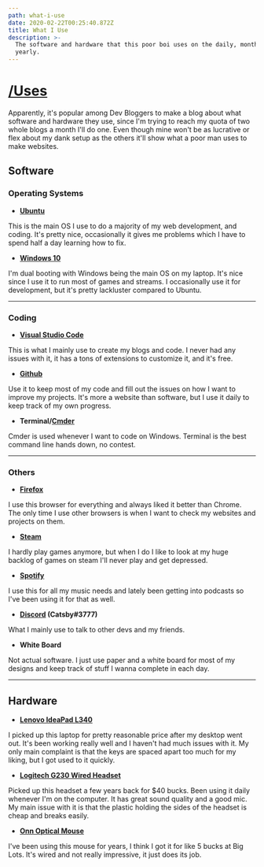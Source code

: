 ```yaml
---
path: what-i-use
date: 2020-02-22T00:25:40.872Z
title: What I Use
description: >-
  The software and hardware that this poor boi uses on the daily, monthly, and
  yearly.
---
```

# [/Uses](https://uses.tech/)

Apparently, it's popular among Dev Bloggers to make a blog about what software and hardware they use, since I'm trying to reach my quota of two whole blogs a month I'll do one.  Even though mine won't be as lucrative or flex about my dank setup as the others it'll show what a poor man uses to make websites.

## Software

### Operating Systems

- __[Ubuntu](https://ubuntu.com/)__
    
This is the main OS I use to do a majority of my web development, and coding.  It's pretty nice, occasionally it gives me problems which I have to spend half a day learning how to fix.

- __[Windows 10](https://www.microsoft.com/en-us/windows/get-windows-10)__

I'm dual booting with Windows being the main OS on my laptop.  It's nice since I use it to run most of games and streams.  I occasionally use it for development, but it's pretty lackluster compared to Ubuntu.

---

### Coding

- __[Visual Studio Code](https://code.visualstudio.com/)__

This is what I mainly use to create my blogs and code.  I never had any issues with it, it has a tons of extensions to customize it, and it's free.

- __[Github](https://github.com/DanielOhn)__
  
Use it to keep most of my code and fill out the issues on how I want to improve my projects.  It's more a website than software, but I use it daily to keep track of my own progress.

- __Terminal/[Cmder](https://cmder.net/)__

Cmder is used whenever I want to code on Windows.  Terminal is the best command line hands down, no contest.

---

### Others

- __[Firefox](https://www.mozilla.org/en-US/firefox/)__

I use this browser for everything and always liked it better than Chrome.  The only time I use other browsers is when I want to check my websites and projects on them.

- __[Steam](https://store.steampowered.com/)__
  
I hardly play games anymore, but when I do I like to look at my huge backlog of games on steam I'll never play and get depressed.

- __[Spotify](https://open.spotify.com/playlist/0BGhhLl1vXjSj8LwUeXVEH?si=YcDLDSb2S7euLrbOpIG4Aw)__
  
I use this for all my music needs and lately been getting into podcasts so I've been using it for that as well.

- __[Discord](https://discordapp.com/) (Catsby#3777)__

What I mainly use to talk to other devs and my friends.

- __White Board__
  
Not actual software.  I just use paper and a white board for most of my designs and keep track of stuff I wanna complete in each day.

---

## Hardware

- __[Lenovo IdeaPad L340](https://www.amazon.com/Lenovo-Performance-Dual-Core-802-11ac-Bluetooth/dp/B07Q147J19/ref=sr_1_4/?_encoding=UTF8&keywords=lenovo%20ideapad%20L340&qid=1582330239&sr=8-4&ref_=nav_ya_signin&)__

I picked up this laptop for pretty reasonable price after my desktop went out.  It's been working really well and I haven't had much issues with it.  My only main complaint is that the keys are spaced apart too much for my liking, but I got used to it quickly.

- __[Logitech G230 Wired Headset](https://www.amazon.com/Logitech-Stereo-Gaming-Headset-Cable/dp/B00BFOEY4I/ref=pd_sbs_147_t_0/143-2264408-3556755?_encoding=UTF8&pd_rd_i=B00BFOEY4I&pd_rd_r=7193883d-6b56-4a94-992f-224c7711d71c&pd_rd_w=zKFp2&pd_rd_wg=g2bHD&pf_rd_p=5cfcfe89-300f-47d2-b1ad-a4e27203a02a&pf_rd_r=828EKYG3GMHP5XDY1FS5&psc=1&refRID=828EKYG3GMHP5XDY1FS5)__

Picked up this headset a few years back for $40 bucks.  Been using it daily whenever I'm on the computer.  It has great sound quality and a good mic.  My main issue with it is that the plastic holding the sides of the headset is cheap and breaks easily.

- __[Onn Optical Mouse](https://www.walmart.com/ip/Onn-Standard-3D-Optical-Mouse-With-Scroll-Wheel-Black/16794997)__

I've been using this mouse for years, I think I got it for like 5 bucks at Big Lots.  It's wired and not really impressive, it just does its job.
